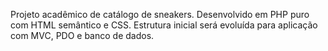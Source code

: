 Projeto acadêmico de catálogo de sneakers. Desenvolvido em PHP puro com HTML semântico e CSS. Estrutura inicial será evoluída para aplicação com MVC, PDO e banco de dados.
